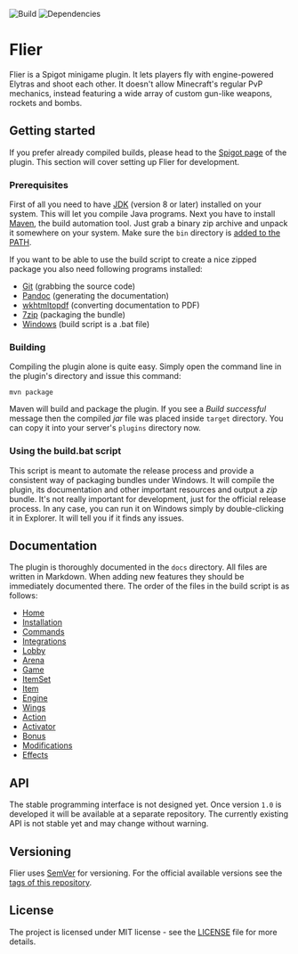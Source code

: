 ![Build](https://github.com/Elikill58/Flier/actions/workflows/build.yaml/badge.svg)
![Dependencies](https://img.shields.io/librariesio/github/Elikill58/Flier)

# Flier

Flier is a Spigot minigame plugin. It lets players fly with engine-powered Elytras and shoot each other. It doesn't allow Minecraft's regular PvP mechanics, instead featuring a wide array of custom gun-like weapons, rockets and bombs.

## Getting started

If you prefer already compiled builds, please head to the [Spigot page](https://www.spigotmc.org/resources/flier.47712/) of the plugin. This section will cover setting up Flier for development.

### Prerequisites

First of all you need to have [JDK](http://www.oracle.com/technetwork/java/javase/downloads/index.html) (version 8 or later) installed on your system. This will let you compile Java programs. Next you have to install [Maven](https://maven.apache.org/download.cgi), the build automation tool. Just grab a binary zip archive and unpack it somewhere on your system. Make sure the `bin` directory is [added to the PATH](https://www.google.com/search?q=add+directory+to+path).

If you want to be able to use the build script to create a nice zipped package you also need following programs installed:

* [Git](https://git-scm.com) (grabbing the source code)
* [Pandoc](https://pandoc.org) (generating the documentation)
* [wkhtmltopdf](https://wkhtmltopdf.org) (converting documentation to PDF)
* [7zip](http://www.7-zip.org) (packaging the bundle)
* [Windows](https://www.microsoft.com/en-us/windows/) (build script is a .bat file)

### Building

Compiling the plugin alone is quite easy. Simply open the command line in the plugin's directory and issue this command:

```
mvn package
```

Maven will build and package the plugin. If you see a _Build successful_ message then the compiled _jar_ file was placed inside `target` directory. You can copy it into your server's `plugins` directory now.

### Using the build.bat script

This script is meant to automate the release process and provide a consistent way of packaging bundles under Windows. It will compile the plugin, its documentation and other important resources and output a _zip_ bundle. It's not really important for development, just for the official release process. In any case, you can run it on Windows simply by double-clicking it in Explorer. It will tell you if it finds any issues.

## Documentation

The plugin is thoroughly documented in the `docs` directory. All files are written in Markdown. When adding new features they should be immediately documented there. The order of the files in the build script is as follows:

* [Home](docs/Home.md)
* [Installation](docs/Installation.md)
* [Commands](docs/Commands.md)
* [Integrations](docs/Integrations.md)
* [Lobby](docs/Lobby.md)
* [Arena](docs/Arena.md)
* [Game](docs/Game.md)
* [ItemSet](docs/ItemSet.md)
* [Item](docs/Item.md)
* [Engine](docs/Engine.md)
* [Wings](docs/Wings.md)
* [Action](docs/Action.md)
* [Activator](docs/Activator.md)
* [Bonus](docs/Bonus.md)
* [Modifications](docs/Modifications.md)
* [Effects](docs/Effects.md)

## API

The stable programming interface is not designed yet. Once version `1.0` is developed it will be available at a separate repository. The currently existing API is not stable yet and may change without warning.

## Versioning

Flier uses [SemVer](https://semver.org) for versioning. For the official available versions see the [tags of this repository](https://github.com/Co0sh/Flier/tags).

## License

The project is licensed under MIT license - see the [LICENSE](LICENSE) file for more details.
